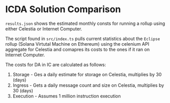 # ICDA Solution Comparison 

`results.json` shows the estimated monthly consts for running a rollup using either Celestia or Internet Computer.

The script found in `src/index.ts` pulls current statistics about the `Eclipse` rollup (Solana Virtutal Machine on Ethereum) using the celenium API aggregate for Celestia
and comapres its costs to the ones if it ran on Internet Computer.

The costs for DA in IC are calculated as follows:
1. Storage - Ges a daily estimate for storage on Celestia, multiplies by 30 (days)
2. Ingress - Gets a daily message count and size on Celestia, multiplies by 30 (days)
3. Execution - Assumes 1 million instruction execution
